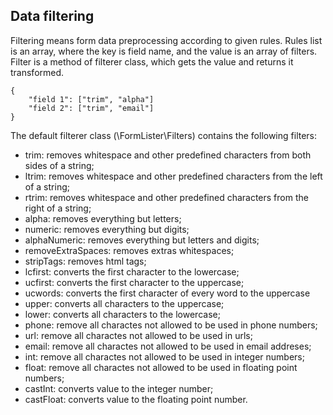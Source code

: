 ## Data filtering
Filtering means form data preprocessing according to given rules. 
Rules list is an array, where the key is field name, and the value is an array of filters. Filter is a method of filterer class, which gets the value and returns it transformed.
```
{
    "field 1": ["trim", "alpha"]
    "field 2": ["trim", "email"]
}
```

The default filterer class (\FormLister\Filters) contains the following filters:

- trim: removes whitespace and other predefined characters from both sides of a string;
- ltrim: removes whitespace and other predefined characters from the left of a string;
- rtrim: removes whitespace and other predefined characters from the right of a string;
- alpha: removes everything but letters;
- numeric: removes everything but digits;
- alphaNumeric: removes everything but letters and digits;
- removeExtraSpaces: removes extras whitespaces;
- stripTags: removes html tags;
- lcfirst: converts the first character to the lowercase;
- ucfirst: converts the first character to the uppercase;
- ucwords: converts the first character of every word to the uppercase
- upper: converts all characters to the uppercase;
- lower: converts all characters to the lowercase;
- phone: remove all charactes not allowed to be used in phone numbers;
- url: remove all charactes not allowed to be used in urls;
- email: remove all charactes not allowed to be used in email addreses;
- int: remove all charactes not allowed to be used in integer numbers;
- float: remove all charactes not allowed to be used in floating point numbers;
- castInt: converts value to the integer number;
- castFloat: converts value to the floating point number.